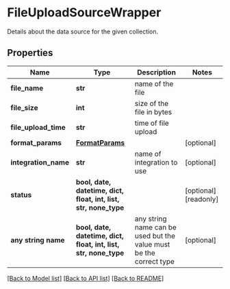# FileUploadSourceWrapper

Details about the data source for the given collection.

## Properties
Name | Type | Description | Notes
------------ | ------------- | ------------- | -------------
**file_name** | **str** | name of the file | 
**file_size** | **int** | size of the file in bytes | 
**file_upload_time** | **str** | time of file upload | 
**format_params** | [**FormatParams**](FormatParams.md) |  | [optional] 
**integration_name** | **str** | name of integration to use | [optional] 
**status** | **bool, date, datetime, dict, float, int, list, str, none_type** |  | [optional] [readonly] 
**any string name** | **bool, date, datetime, dict, float, int, list, str, none_type** | any string name can be used but the value must be the correct type | [optional]

[[Back to Model list]](../README.md#documentation-for-models) [[Back to API list]](../README.md#documentation-for-api-endpoints) [[Back to README]](../README.md)


